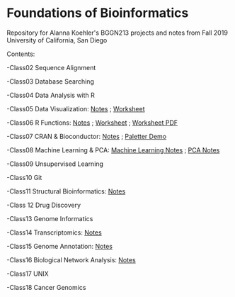 # Foundations of Bioinformatics

Repository for Alanna Koehler's BGGN213 projects and notes from Fall 2019
University of California, San Diego

Contents:

-Class02 Sequence Alignment

-Class03 Database Searching

-Class04 Data Analysis with R

-Class05 Data Visualization: [Notes](https://github.com/alannakoehler/BGGN213/blob/master/Class05/Class5_DataVis.R) ; [Worksheet](https://github.com/alannakoehler/BGGN213/blob/master/Class05/Class5_worksheet.R)
  
-Class06 R Functions: [Notes](https://github.com/alannakoehler/BGGN213/blob/master/Class06/Class06.rmd) ; [Worksheet](https://github.com/alannakoehler/BGGN213/blob/master/Class06/Class06_homework_new.Rmd)  ; [Worksheet PDF](https://github.com/alannakoehler/BGGN213/blob/master/Class06/Class06%20Homework.pdf)
  
-Class07 CRAN & Bioconductor: [Notes](https://github.com/alannakoehler/BGGN213/blob/master/Class07/Class07%20R%20Function%20and%20Packages.Rmd) ; [Paletter Demo](https://github.com/alannakoehler/BGGN213/blob/master/Class07/Class07_Paletter.R)

-Class08 Machine Learning & PCA: [Machine Learning Notes](https://github.com/alannakoehler/BGGN213/blob/master/Class08/Class08/Class08_MachineLearning.Rmd) ; [PCA Notes](https://github.com/alannakoehler/BGGN213/blob/master/Class08/Class08/Class08_UK_PCA.Rmd)

-Class09 Unsupervised Learning

-Class10 Git

-Class11 Structural Bioinformatics: [Notes](https://github.com/alannakoehler/BGGN213/blob/master/Class11/Class11.Rmd)

-Class 12 Drug Discovery

-Class13 Genome Informatics

-Class14 Transcriptomics: [Notes](https://github.com/alannakoehler/BGGN213/blob/master/Class14/Class14.Rmd)

-Class15 Genome Annotation: [Notes](https://github.com/alannakoehler/BGGN213/blob/master/Class15/Class15.Rmd) 

-Class16 Biological Network Analysis: [Notes](https://github.com/alannakoehler/BGGN213/blob/master/Class16/Class16_Cytoscape_R.Rmd)

-Class17 UNIX

-Class18 Cancer Genomics
